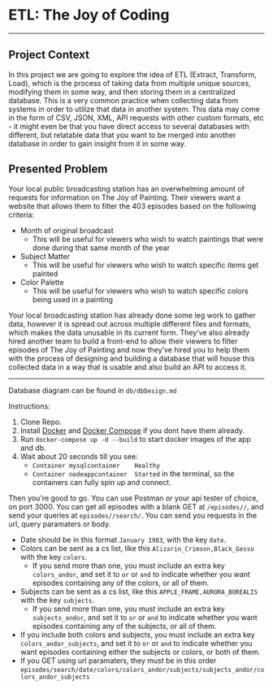 # ETL: The Joy of Coding
---

## Project Context
In this project we are going to explore the idea of ETL (Extract, Transform, Load), which is the process of taking data from multiple unique sources, modifying them in some way, and then storing them in a centralized database. This is a very common practice when collecting data from systems in order to utilize that data in another system. This data may come in the form of CSV, JSON, XML, API requests with other custom formats, etc - it might even be that you have direct access to several databases with different, but relatable data that you want to be merged into another database in order to gain insight from it in some way.

## Presented Problem
Your local public broadcasting station has an overwhelming amount of requests for information on The Joy of Painting. Their viewers want a website that allows them to filter the 403 episodes based on the following criteria:
* Month of original broadcast 
  * This will be useful for viewers who wish to watch paintings that were done during that same month of the year
* Subject Matter 
  * This will be useful for viewers who wish to watch specific items get painted
* Color Palette 
  * This will be useful for viewers who wish to watch specific colors being used in a painting

Your local broadcasting station has already done some leg work to gather data, however it is spread out across multiple different files and formats, which makes the data unusable in its current form. They’ve also already hired another team to build a front-end to allow their viewers to filter episodes of The Joy of Painting and now they’ve hired you to help them with the process of designing and building a database that will house this collected data in a way that is usable and also build an API to access it.

---

Database diagram can be found in `db/dbDesign.md`

Instructions:
1. Clone Repo.
2. Install [Docker](https://docs.docker.com/engine/install/) and [Docker Compose](https://docs.docker.com/compose/install/) if you dont have them already.
3. Run `docker-compose up -d --build` to start docker images of the app and db.
4. Wait about 20 seconds till you see: 
   * `Container mysqlcontainer    Healthy`
   * `Container nodeappcontainer  Started`
in the terminal, so the containers can fully spin up and connect.
   
Then you're good to go. You can use Postman or your api tester of choice, on port 3000. You can get all episodes with a blank GET at `/episodes//`, and send your queries at `episodes//search/`. You can send you requests in the url, query paramaters or body. 
* Date should be in this format `January 1983`, with the key `date`.
* Colors can be sent as a cs list, like this `Alizarin_Crimson,Black_Gesso` with the key `colors`.
  * If you send more than one, you must include an extra key `colors_andor`, and set it to `or` or `and` to indicate whether you want episodes containing any of the colors, or all of them.
* Subjects can be sent as a cs list, like this `APPLE_FRAME,AURORA_BOREALIS` with the key `subjects`.
  * If you send more than one, you must include an extra key `subjects_andor`, and set it to `or` or `and` to indicate whether you want episodes containing any of the subjects, or all of them.
* If you include both colors and subjects, you must include an extra key `colors_andor_subjects`, and set it to `or` or `and` to indicate whether you want episodes containing either the subjects or colors, or both of them.
* If you GET using url paramaters, they must be in this order `episodes/search/date/colors/colors_andor/subjects/subjects_andor/colors_andor_subjects`